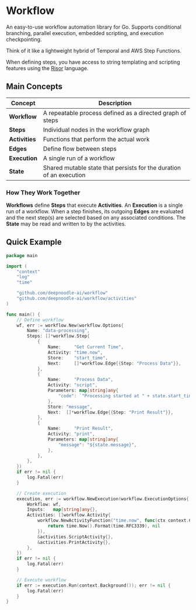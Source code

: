 # Workflow

An easy-to-use workflow automation library for Go. Supports conditional
branching, parallel execution, embedded scripting, and execution checkpointing.

Think of it like a lightweight hybrid of Temporal and AWS Step Functions.

When defining steps, you have access to string templating and scripting features
using the [Risor](https://risor.io) language.

## Main Concepts

| Concept | Description |
|---------|-------------|
| **Workflow** | A repeatable process defined as a directed graph of steps |
| **Steps** | Individual nodes in the workflow graph |
| **Activities** | Functions that perform the actual work |
| **Edges** | Define flow between steps |
| **Execution** | A single run of a workflow |
| **State** | Shared mutable state that persists for the duration of an execution |

### How They Work Together

**Workflows** define **Steps** that execute **Activities**. An **Execution** is
a single run of a workflow. When a step finishes, its outgoing **Edges** are
evaluated and the next step(s) are selected based on any associated conditions.
The **State** may be read and written to by the activities.

## Quick Example

```go
package main

import (
    "context"
    "log"
    "time"

    "github.com/deepnoodle-ai/workflow"
    "github.com/deepnoodle-ai/workflow/activities"
)

func main() {
    // Define workflow
    wf, err := workflow.New(workflow.Options{
        Name: "data-processing",
        Steps: []*workflow.Step{
            {
                Name:     "Get Current Time",
                Activity: "time.now",
                Store:    "start_time",
                Next:     []*workflow.Edge{{Step: "Process Data"}},
            },
            {
                Name:     "Process Data", 
                Activity: "script",
                Parameters: map[string]any{
                    "code": `"Processing started at " + state.start_time`,
                },
                Store: "message",
                Next:  []*workflow.Edge{{Step: "Print Result"}},
            },
            {
                Name:     "Print Result",
                Activity: "print",
                Parameters: map[string]any{
                    "message": "${state.message}",
                },
            },
        },
    })
    if err != nil {
        log.Fatal(err)
    }

    // Create execution
    execution, err := workflow.NewExecution(workflow.ExecutionOptions{
        Workflow: wf,
        Inputs:   map[string]any{},
        Activities: []workflow.Activity{
            workflow.NewActivityFunction("time.now", func(ctx context.Context, params map[string]any) (any, error) {
                return time.Now().Format(time.RFC3339), nil
            }),
            &activities.ScriptActivity{},
            &activities.PrintActivity{},
        },
    })
    if err != nil {
        log.Fatal(err)
    }

    // Execute workflow
    if err := execution.Run(context.Background()); err != nil {
        log.Fatal(err)
    }
}
```
